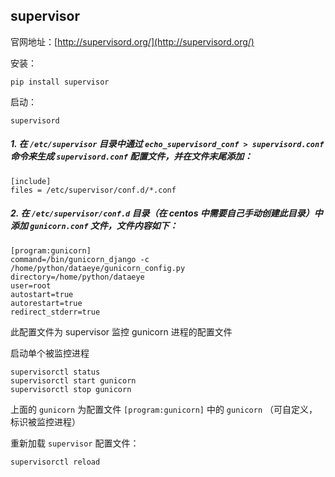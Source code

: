 ## supervisor

官网地址：[http://supervisord.org/](http://supervisord.org/)

安装：

    pip install supervisor
    
启动：

    supervisord

##### 1. 在 `/etc/supervisor` 目录中通过 `echo_supervisord_conf > supervisord.conf` 命令来生成 `supervisord.conf` 配置文件，并在文件末尾添加：

```
[include]
files = /etc/supervisor/conf.d/*.conf
```

##### 2. 在 `/etc/supervisor/conf.d` 目录（在 centos 中需要自己手动创建此目录）中添加 `gunicorn.conf` 文件，文件内容如下：

```
[program:gunicorn]
command=/bin/gunicorn_django -c /home/python/dataeye/gunicorn_config.py
directory=/home/python/dataeye
user=root
autostart=true
autorestart=true
redirect_stderr=true
```

此配置文件为 supervisor 监控 gunicorn 进程的配置文件


启动单个被监控进程

```shell
supervisorctl status
supervisorctl start gunicorn
supervisorctl stop gunicorn
```

上面的 `gunicorn` 为配置文件 `[program:gunicorn]` 中的 `gunicorn` （可自定义，标识被监控进程）


重新加载 `supervisor` 配置文件：

    supervisorctl reload